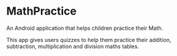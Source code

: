 # MathPractice
An Android application that helps children practice their Math.

This app gives users quizzes to help them practice their addition, subtraction, multiplication and division maths tables.
